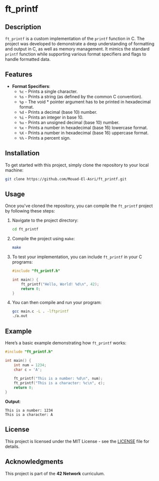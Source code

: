 # ft_printf

## Description

`ft_printf` is a custom implementation of the `printf` function in C. The project was developed to demonstrate a deep understanding of formatting and output in C, as well as memory management. It mimics the standard `printf` function while supporting various format specifiers and flags to handle formatted data.

## Features

- **Format Specifiers**: 
  - `%c` - Prints a single character.
  - `%s` - Prints a string (as defined by the common C convention).
  - `%p` - The void * pointer argument has to be printed in hexadecimal format.
  - `%d` - Prints a decimal (base 10) number.
  - `%i` - Prints an integer in base 10.
  - `%u` - Prints an unsigned decimal (base 10) number.
  - `%x` - Prints a number in hexadecimal (base 16) lowercase format.
  - `%X` - Prints a number in hexadecimal (base 16) uppercase format.
  - `%%` - Prints a percent sign.

## Installation

To get started with this project, simply clone the repository to your local machine:

```bash
git clone https://github.com/Mouad-El-Asri/ft_printf.git
```

## Usage

Once you've cloned the repository, you can compile the `ft_printf` project by following these steps:

1. Navigate to the project directory:

    ```bash
    cd ft_printf
    ```

2. Compile the project using `make`:

    ```bash
    make
    ```

3. To test your implementation, you can include `ft_printf` in your C programs:

    ```c
    #include "ft_printf.h"

    int main() {
        ft_printf("Hello, World! %d\n", 42);
        return 0;
    }
    ```

4. You can then compile and run your program:

    ```bash
    gcc main.c -L . -lftprintf
    ./a.out
    ```

## Example

Here’s a basic example demonstrating how `ft_printf` works:

```c
#include "ft_printf.h"

int main() {
    int num = 1234;
    char c = 'A';
    
    ft_printf("This is a number: %d\n", num);
    ft_printf("This is a character: %c\n", c);
    return 0;
}
```

**Output**:

```
This is a number: 1234
This is a character: A
```

## License

This project is licensed under the MIT License - see the [LICENSE](LICENSE) file for details.

## Acknowledgments

This project is part of the **42 Network** curriculum.

